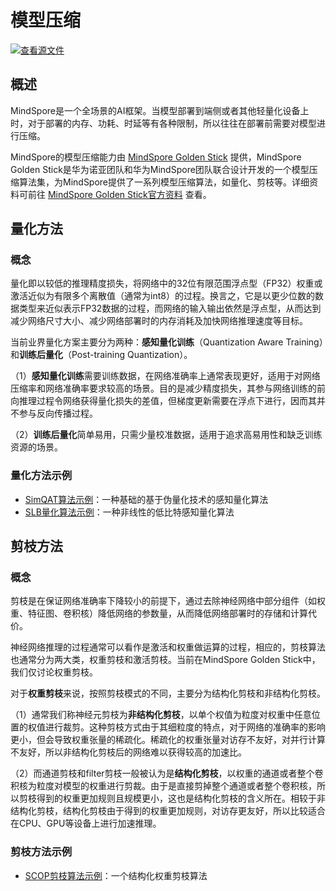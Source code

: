 # 模型压缩

[![查看源文件](https://mindspore-website.obs.cn-north-4.myhuaweicloud.com/website-images/r2.3.0rc2/resource/_static/logo_source.svg)](https://gitee.com/mindspore/docs/blob/r2.3.0rc2/tutorials/experts/source_zh_cn/infer/model_compression.md)

## 概述

MindSpore是一个全场景的AI框架。当模型部署到端侧或者其他轻量化设备上时，对于部署的内存、功耗、时延等有各种限制，所以往往在部署前需要对模型进行压缩。

MindSpore的模型压缩能力由 [MindSpore Golden Stick](https://www.mindspore.cn/golden_stick/docs/zh-CN/master/index.html) 提供，MindSpore Golden Stick是华为诺亚团队和华为MindSpore团队联合设计开发的一个模型压缩算法集，为MindSpore提供了一系列模型压缩算法，如量化、剪枝等。详细资料可前往 [MindSpore Golden Stick官方资料](https://www.mindspore.cn/golden_stick/docs/zh-CN/master/index.html) 查看。

## 量化方法

### 概念

量化即以较低的推理精度损失，将网络中的32位有限范围浮点型（FP32）权重或激活近似为有限多个离散值（通常为int8）的过程。换言之，它是以更少位数的数据类型来近似表示FP32数据的过程，而网络的输入输出依然是浮点型，从而达到减少网络尺寸大小、减少网络部署时的内存消耗及加快网络推理速度等目标。

当前业界量化方案主要分为两种：**感知量化训练**（Quantization Aware Training）和**训练后量化**（Post-training Quantization）。

（1）**感知量化训练**需要训练数据，在网络准确率上通常表现更好，适用于对网络压缩率和网络准确率要求较高的场景。目的是减少精度损失，其参与网络训练的前向推理过程令网络获得量化损失的差值，但梯度更新需要在浮点下进行，因而其并不参与反向传播过程。

（2）**训练后量化**简单易用，只需少量校准数据，适用于追求高易用性和缺乏训练资源的场景。

### 量化方法示例

- [SimQAT算法示例](https://www.mindspore.cn/golden_stick/docs/zh-CN/master/quantization/simqat.html)：一种基础的基于伪量化技术的感知量化算法
- [SLB量化算法示例](https://www.mindspore.cn/golden_stick/docs/zh-CN/master/quantization/slb.html)：一种非线性的低比特感知量化算法

## 剪枝方法

### 概念

剪枝是在保证网络准确率下降较小的前提下，通过去除神经网络中部分组件（如权重、特征图、卷积核）降低网络的参数量，从而降低网络部署时的存储和计算代价。

神经网络推理的过程通常可以看作是激活和权重做运算的过程，相应的，剪枝算法也通常分为两大类，权重剪枝和激活剪枝。当前在MindSpore Golden Stick中，我们仅讨论权重剪枝。

对于**权重剪枝**来说，按照剪枝模式的不同，主要分为结构化剪枝和非结构化剪枝。

（1）通常我们称神经元剪枝为**非结构化剪枝**，以单个权值为粒度对权重中任意位置的权值进行裁剪。这种剪枝方式由于其细粒度的特点，对于网络的准确率的影响更小，但会导致权重张量的稀疏化。稀疏化的权重张量对访存不友好，对并行计算不友好，所以非结构化剪枝后的网络难以获得较高的加速比。

（2）而通道剪枝和filter剪枝一般被认为是**结构化剪枝**，以权重的通道或者整个卷积核为粒度对模型的权重进行剪裁。由于是直接剪掉整个通道或者整个卷积核，所以剪枝得到的权重更加规则且规模更小，这也是结构化剪枝的含义所在。相较于非结构化剪枝，结构化剪枝由于得到的权重更加规则，对访存更友好，所以比较适合在CPU、GPU等设备上进行加速推理。

### 剪枝方法示例

- [SCOP剪枝算法示例](https://www.mindspore.cn/golden_stick/docs/zh-CN/master/pruner/scop.html)：一个结构化权重剪枝算法
